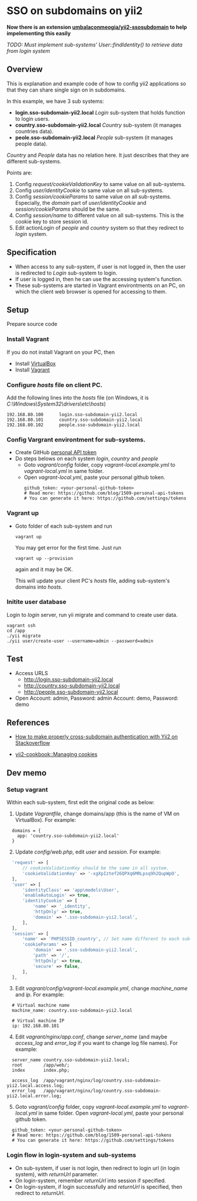 # SSO on subdomains on yii2

**Now there is an extension [umbalaconmeogia/yii2-ssosubdomain](https://github.com/umbalaconmeogia/yii2-ssosubdomain) to help impelementing this easily**

*TODO: Must implement sub-systems' User::findIdentity() to retrieve data from login system*

## Overview

This is explanation and example code of how to config yii2 applications so that they can share single sign on in subdomains.

In this example, we have 3 sub systems:
* **login.sso-subdomain-yii2.local** *Login* sub-system that holds function to login users.
* **country.sso-subdomain-yii2.local** *Country* sub-system (it manages countries data).
* **peole.sso-subdomain-yii2.local** *People* sub-system (it manages people data).

*Country* and *People* data has no relation here. It just describes that they are different sub-systems.

Points are:
1. Config *request/cookieValidationKey* to same value on all sub-systems.
2. Config *user/identityCookie* to same value on all sub-systems.
3. Config *session/cookieParams* to same value on all sub-systems. Especially, the *domain* part of *user/identityCookie* and *session/cookieParams* should be the same.
4. Config *session/name* to different value on all sub-systems. This is the cookie key to store session id.
5. Edit actionLogin of *people* and *country* system so that they redirect to *login* system.

## Specification

* When access to any sub-system, if user is not logged in, then the user is redirected to *Login* sub-system to login.
* If user is logged in, then he can use the accessing system's function.
* These sub-systems are started in Vagrant environtments on an PC, on which the client web browser is opened for accessing to them.

## Setup

Prepare source code

### Install Vagrant

If you do not install Vagrant on your PC, then

* Install [VirtualBox](https://www.virtualbox.org/wiki/Downloads)
* Install [Vagrant](https://www.vagrantup.com/downloads.html)

### Configure *hosts* file on client PC.

Add the following lines into the *hosts* file (on Windows, it is *C:\Windows\System32\drivers\etc\hosts*)
```
192.168.80.100      login.sso-subdomain-yii2.local
192.168.80.101      country.sso-subdomain-yii2.local
192.168.80.102      people.sso-subdomain-yii2.local
```

### Config Vargrant environtment for sub-systems.

* Create GitHub [personal API token](https://github.com/blog/1509-personal-api-tokens)
* Do steps belows on each system *login*, *country* and *people*
  * Goto *vagrant/config* folder, copy *vagrant-local.example.yml* to *vagrant-local.yml* in same folder.
  * Open *vagrant-local.yml*, paste your personal github token.
    ```
    github_token: <your-personal-github-token>
    # Read more: https://github.com/blog/1509-personal-api-tokens
    # You can generate it here: https://github.com/settings/tokens
    ```
### Vagrant up

* Goto folder of each sub-system and run
  ```
  vagrant up
  ```
  You may get error for the first time.
  Just run
  ```
  vagrant up --provision
  ```
  again and it may be OK.
  
  This will update your client PC's *hosts* file, adding sub-system's domains into *hosts*. 

### Initite user database

Login to *login* server, run yii migrate and command to create user data.
```shell
vagrant ssh
cd /app
./yii migrate
./yii user/create-user --username=admin --password=admin
```

## Test

* Access URLS
  * http://login.sso-subdomain-yii2.local
  * http://country.sso-subdomain-yii2.local
  * http://people.sso-subdomain-yii2.local
* Open
  Account: admin, Password: admin
  Account: demo, Password: demo

## References

* [How to make properly cross-subdomain authentication with Yii2 on Stackoverflow](https://stackoverflow.com/questions/34581602/how-to-make-properly-cross-subdomain-authentication-with-yii2/34704193)

* [yii2-cookbook::Managing cookies](https://github.com/samdark/yii2-cookbook/blob/master/book/cookies.md#cross-subdomain-authentication-and-identity-cookies)

## Dev memo

### Setup vagrant

Within each sub-system, first edit the original code as below:
1. Update *Vagrantfile*, change domains/app (this is the name of VM on VirtualBox). For example:
  ```
    domains = {
      app: 'country.sso-subdomain-yii2.local'
    }
  ```
2. Update *config/web.php*, edit *user* and *session*. For example:
  ```php
    'request' => [
        // cookieValidationKey should be the same in all system.
        'cookieValidationKey' => '-xgXpIztef26QPXq6MRLpsq9h2QupWpO',
    ],  
    'user' => [
        'identityClass' => 'app\models\User',
        'enableAutoLogin' => true,
        'identityCookie' => [
            'name' => '_identity',
            'httpOnly' => true,
            'domain' => '.sso-subdomain-yii2.local',
        ],
    ],
    'session' => [
        'name' => 'PHPSESSID_country', // Set name different to each sub-systems.
        'cookieParams' => [
            'domain' => '.sso-subdomain-yii2.local',
            'path' => '/',
            'httpOnly' => true,
            'secure' => false,
        ],
    ],
  ```
3. Edit *vagrant/config/vagrant-local.example.yml*, change *machine_name* and *ip*. For example:
  ```
    # Virtual machine name
    machine_name: country.sso-subdomain-yii2.local

    # Virtual machine IP
    ip: 192.168.80.101
  ```
4. Edit *vagrant/nginx/app.conf*, change *server_name* (and maybe *access_log* and *error_log* if you want to change log file names). For example:
  ```
    server_name country.sso-subdomain-yii2.local;
    root        /app/web/;
    index       index.php;

    access_log  /app/vagrant/nginx/log/country.sso-subdomain-yii2.local.access.log;
    error_log   /app/vagrant/nginx/log/country.sso-subdomain-yii2.local.error.log;  
  ```
5. Goto *vagrant/config* folder, copy *vagrant-local.example.yml* to *vagrant-local.yml* in same folder.
  Open *vagrant-local.yml*, paste your personal github token.
  ```
    github_token: <your-personal-github-token>
    # Read more: https://github.com/blog/1509-personal-api-tokens
    # You can generate it here: https://github.com/settings/tokens
  ```

### Login flow in login-system and sub-systems

* On sub-system, if user is not login, then redirect to login url (in login system), with *returnUrl* parameter.
* On login-system, remember *returnUrl* into session if specified.
* On login-system, if login successfully and *returnUrl* is specified, then redirect to *returnUrl*.